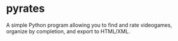 # pyrates
A simple Python program allowing you to find and rate videogames, organize by completion, and export to HTML/XML.
